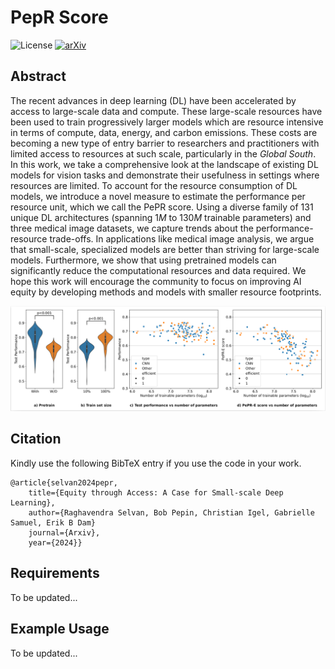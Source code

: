 # PepR Score 
![License](https://img.shields.io/github/license/PedramBakh/ec-nas-bench)
[![arXiv](images/arxiv.svg)](https://arxiv.org/abs/2403.09441)

## Abstract
The recent advances in deep learning (DL) have been accelerated by access to large-scale data and compute. These large-scale resources have been used to train progressively larger models which are resource intensive in terms of compute, data, energy, and carbon emissions. These costs are becoming a new type of entry barrier to researchers and practitioners with limited access to resources at such scale, particularly in the _Global South_. In this work, we take a comprehensive look at the landscape of existing DL models for vision tasks and demonstrate their usefulness in settings where resources are limited. To account for the resource consumption of DL models, we introduce a novel measure to estimate the performance per resource unit, which we call the PePR score.  Using a diverse family of 131 unique DL architectures (spanning $1M$ to $130M$ trainable parameters) and three medical image datasets, we capture trends about the performance-resource trade-offs. In applications like medical image analysis, we argue that small-scale, specialized  models are better than striving for large-scale models. Furthermore, we show that using pretrained models can significantly reduce the computational resources and data required. We hope this work will encourage the community to focus on improving AI equity by developing methods and models with smaller resource footprints.

<p float="left">
  <img src="results/github.png" width="800" height="" />
</p>

## Citation
Kindly use the following BibTeX entry if you use the code in your work.
```
@article{selvan2024pepr,
 	title={Equity through Access: A Case for Small-scale Deep Learning},
	author={Raghavendra Selvan, Bob Pepin, Christian Igel, Gabrielle Samuel, Erik B Dam}
 	journal={Arxiv},
	year={2024}}
```
## Requirements

To be updated...

## Example Usage

To be updated...


